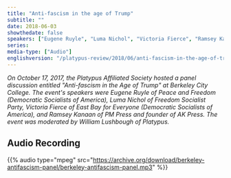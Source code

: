 ```yaml
---
title: "Anti-fascism in the age of Trump"
subtitle: ""
date: 2018-06-03
showthedate: false
speakers: ["Eugene Ruyle", "Luma Nichol", "Victoria Fierce", "Ramsey Kanaan"]
series:
media-type: ["Audio"]
englishversion: "/platypus-review/2018/06/anti-fascism-in-the-age-of-trump/"
---
```


_On October 17, 2017, the Platypus Affiliated Society hosted a panel discussion entitled "Anti-fascism in the Age of Trump" at Berkeley City College. The event's speakers were Eugene Ruyle of Peace and Freedom (Democratic Socialists of America), Luma Nichol of Freedom Socialist Party, Victoria Fierce of East Bay for Everyone (Democratic Socialists of America), and Ramsey Kanaan of PM Press and founder of AK Press. The event was moderated by William Lushbough of Platypus._

## Audio Recording

{{% audio type="mpeg" src="https://archive.org/download/berkeley-antifascism-panel/berkeley-antifascism-panel.mp3" %}}
